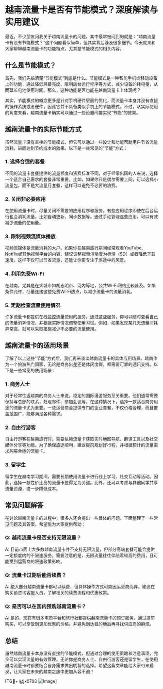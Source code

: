 # 越南流量卡是否有节能模式？深度解读与实用建议

最近，不少朋友问我关于越南流量卡的问题，其中最常被问到的就是：“越南流量卡有没有节能模式？”这个问题看似简单，但其实背后涉及很多细节。今天就来和大家聊聊越南流量卡的功能特点，尤其是节能模式的相关内容。

## 什么是节能模式？

首先，我们先搞清楚“节能模式”到底是什么。节能模式是一种智能手机或移动设备上的功能，通过降低屏幕亮度、限制后台运行程序等方式，减少设备的耗电量，从而延长电池使用时间。那么，这种功能是否也能在越南流量卡上体现呢？

其实，节能模式的概念更多是针对手机硬件层面的优化，而流量卡本身并没有直接的操作系统或者硬件，因此它并不具备类似手机上的节能模式。不过，从实际使用的角度来看，越南流量卡确实可以通过一些设置间接实现“节能”的效果。

## 越南流量卡的实际节能方式

虽然流量卡没有直接的节能模式，但它可以通过一些设计和功能帮助用户节省流量消耗，进而达到节约成本的效果。以下是一些常见的“节能”方式：

### 1. **选择合适的套餐**
   不同的流量卡套餐提供的流量额度和资费标准不同。对于经常出国的人来说，选择一个适合自己需求的套餐非常重要。比如，如果你只是偶尔需要上网，可以选择小流量包，而不是大流量月套餐，这样可以避免不必要的浪费。

### 2. **关闭非必要应用**
   在使用流量卡时，尽量关闭不需要的应用程序和服务。有些应用程序即使在后台运行也会消耗流量，比如自动更新、同步数据等。通过手动管理这些应用，可以有效减少流量的使用量。

### 3. **限制视频流媒体播放**
   视频流媒体是流量消耗的大户。如果你在越南旅行期间经常观看YouTube、Netflix或其他视频平台的内容，建议调整视频清晰度为标清（SD）或者降低下载速度。这样不仅可以节省流量，还能让你更专注于旅途中的风景。

### 4. **利用免费Wi-Fi**
   在越南，尤其是在大城市如胡志明市、河内等地，公共Wi-Fi网络比较普及。如果条件允许，尽量连接这些免费Wi-Fi热点，以减少流量卡的流量消耗。

### 5. **定期检查流量使用情况**
   许多流量卡都提供在线监控流量使用的服务。通过这些服务，你可以随时查看自己的流量消耗情况，并根据实际情况调整使用习惯。例如，如果发现某几天流量消耗异常高，就可以采取措施减少不必要的流量使用。

## 越南流量卡的适用场景

了解了以上这些“节能”方式后，我们再来谈谈越南流量卡的具体应用场景。越南作为一个旅游热门国家，无论是商务出差还是休闲度假，都需要可靠的通讯支持。以下是一些常见的使用场景：

### 1. **商务人士**
   对于经常往返越南的商务人士来说，稳定的国际漫游服务至关重要。他们通常需要保持与总部的联系，处理邮件、参加会议等。在这种情况下，选择一款适合商务用途的流量卡尤为重要。一些运营商会提供专门的企业套餐，不仅价格合理，而且覆盖范围广，能够满足各种需求。

### 2. **自由行游客**
   自由行游客在越南旅行时，需要依赖流量卡获取实时地图导航、翻译工具以及社交媒体分享等功能。为了确保旅途顺利，建议提前规划好行程，并根据预计的流量需求购买合适的流量卡。

### 3. **留学生**
   留学生在越南学习期间，需要长期使用流量卡进行线上学习、社交互动等活动。因此，选择一款性价比高的流量卡显得尤为关键。此外，还可以考虑与其他同学共享流量资源，进一步降低成本。

## 常见问题解答

在讨论越南流量卡的过程中，很多人还会提出一些具体的问题。下面整理了一些常见问题及其答案，希望能为大家提供帮助：

### Q: 越南流量卡是否支持无限流量？
A: 目前市面上大多数越南流量卡并不支持无限流量，但部分高端套餐可能会提供一定额度内的不限速服务。需要注意的是，无限流量往往伴随着较高的费用，且可能受到运营商的限速政策影响。

### Q: 流量卡过期后能否续费？
A: 绝大部分越南流量卡都可以续费，但具体操作方式可能因运营商而异。建议在购买前咨询客服人员，了解相关的续费流程和优惠政策。

### Q: 是否可以在国内预购越南流量卡？
A: 是的，现在有很多电商平台和旅行社都提供越南流量卡的预订服务。通过提前购买，可以享受到更加优惠的价格，并避免到达目的地后再寻找供应商的麻烦。

## 总结

虽然越南流量卡本身没有直接的节能模式，但通过合理的使用策略和注意事项，完全可以实现流量的有效管理。无论你是商务人士、自由行游客还是留学生，在使用越南流量卡时都要结合自身需求做出明智的选择。希望这篇文章能给大家带来启发，让大家在未来的越南之旅中更加从容不迫！

[TG💪+ @jx0703 ![Image](https://github.com/user-attachments/assets/dbca1d08-cadb-493c-b0ec-ad6f7a83f270)]